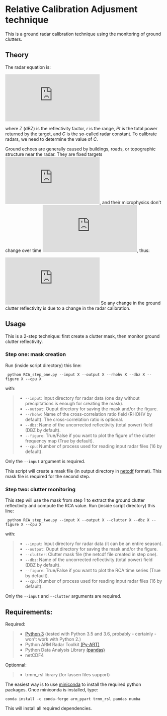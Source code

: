 # Relative Calibration Adjusment technique

This is a ground radar calibration technique using the monitoring of ground clutters.

## Theory

The radar equation is:

![](http://latex.codecogs.com/gif.latex?Z%20%3D%2010%20%5Clog%20C%20&plus;%2020%20%5Clog%20r%20&plus;%2010%20%5Clog%20P_t)

where *Z* (dBZ) is the reflectivity factor, *r* is the range,  *Pt* is the total power returned by the target, and *C* is the so-called radar constant. To calibrate radars, we need to determine the value of *C*.

Ground echoes are generally caused by buildings, roads, or topographic structure near the radar. They are fixed targets ![](http://latex.codecogs.com/gif.latex?%28%5CDelta%20r%20%3D%200%29), and their microphysics don't change over time ![](http://latex.codecogs.com/gif.latex?%28%5CDelta%20P_t%20%3D%200%29), thus:

![](http://latex.codecogs.com/gif.latex?%5CDelta%20Z%20%3D%20%5CDelta%20C)
So any change in the ground clutter reflectivity is due to a change in the radar calibration.

## Usage

This is a 2-step technique: first create a clutter mask, then monitor ground clutter reflectivity.

### Step one: mask creation

Run (inside script directory) this line:

``` python RCA_step_one.py --input X --output X --rhohv X --dbz X --figure X --cpu X```

with:
>- ```--input```: Input directory for radar data (one day without precipitations is enough for creating the mask).
>- ```--output```: Ouput directory for saving the mask and/or the figure.
>- ```--rhohv```: Name of the cross-correlation ratio field (RHOHV by default). The cross-correlation ratio is optional.
>- ```--dbz```: Name of the uncorrected reflectivity (total power) field (DBZ by default).
>- ```--figure```: True/False if you want to plot the figure of the clutter frequency map (True by default).
>- ```--cpu```: Number of process used for reading input radar files (16 by default).

Only the `--input` argument is required.

This script will create a mask file (in output directory in [netcdf][4] format). This mask file is required for the second step.

### Step two: clutter monitoring

This step will use the mask from step 1 to extract the ground clutter reflectivity and compute the RCA value.
Run (inside script directory) this line:

``` python RCA_step_two.py --input X --output X --clutter X --dbz X --figure X --cpu X```

with:
>- ```--input```: Input directory for radar data (it can be an entire season).
>- ```--output```: Ouput directory for saving the mask and/or the figure.
>- ```--clutter```: Clutter mask file (the netcdf file created in step one).
>- ```--dbz```: Name of the uncorrected reflectivity (total power) field (DBZ by default).
>- ```--figure```: True/False if you want to plot the RCA time series (True by default).
>- ```--cpu```: Number of process used for reading input radar files (16 by default).

Only the `--input` and `--clutter` arguments are required.

## Requirements:

Required:
>- [Python 3][3] (tested with Python 3.5 and 3.6, probably - certainly - won't work with Python 2.)
>- Python ARM Radar Toolkit [(Py-ART) ][1]
>- Python Data Analysis Library [(pandas)][2]
>- netCDF4

Optionnal:
>- trmm_rsl library (for lassen files support)

The easiest way is to use [miniconda][3] to install the required python packages. Once miniconda is installed, type:

```conda install -c conda-forge arm_pyart trmm_rsl pandas numba```

This will install all required dependencies.

[1]: https://github.com/ARM-DOE/pyart
[2]: http://pandas.pydata.org/
[3]: https://conda.io/miniconda.html
[4]: https://www.unidata.ucar.edu/software/netcdf/
